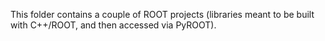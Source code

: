 This folder contains a couple of ROOT projects (libraries meant to be built with C++/ROOT, and then accessed via PyROOT).
